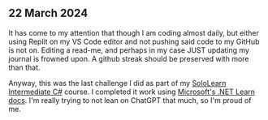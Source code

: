 ## 22 March 2024
It has come to my attention that though I am coding almost daily, but either using Replit on my VS Code editor and not pushing said code to my GitHub is not on. Editing a read-me, and perhaps in my case JUST updating my journal is frowned upon. A github streak should be preserved with more than that.

Anyway, this was the last challenge I did as part of my [SoloLearn Intermediate C#](https://www.sololearn.com/en/learn/courses/c-sharp-intermediate) course. I completed it work using [Microsoft's .NET Learn docs](https://learn.microsoft.com/en-us/dotnet/api/system.collections.generic.dictionary-2?view=net-8.0). I'm really trying to not lean on ChatGPT that much, so I'm proud of me.
